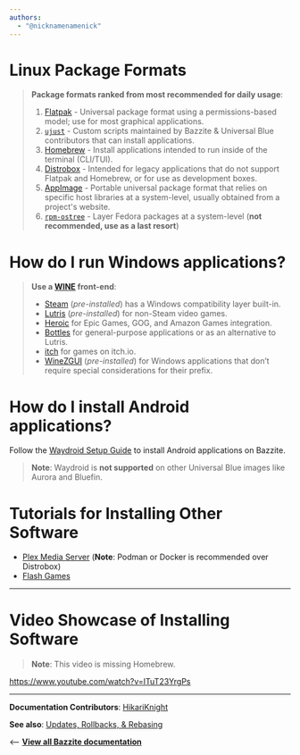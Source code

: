 ```yaml
---
authors:
  - "@nicknamenamenick"
---
```


<!-- ANCHOR: METADATA -->
<!--{"url_discourse": "https://universal-blue.discourse.group/docs?topic=35", "fetched_at": "2024-09-03 16:43:05.697052+00:00"}-->
<!-- ANCHOR_END: METADATA -->

# Linux Package Formats

> **Package formats ranked from most recommended for daily usage**:
>
> 1. [Flatpak](./Flatpak.md) - Universal package format using a permissions-based model; use for most graphical applications.
> 2. [`ujust`](./ujust.md) - Custom scripts maintained by Bazzite & Universal Blue contributors that can install applications.
> 3. [Homebrew](./Homebrew.md) - Install applications intended to run inside of the terminal (CLI/TUI).
> 4. [Distrobox](./Distrobox.md) - Intended for legacy applications that do not support Flatpak and Homebrew, or for use as development boxes.
> 5. [AppImage](./AppImage.md) - Portable universal package format that relies on specific host libraries at a system-level, usually obtained from a project's website.
> 6. [`rpm-ostree`](./rpm-ostree.md) - Layer Fedora packages at a system-level (**not recommended, use as a last resort**)

# How do I run Windows applications?

> **Use a [WINE](https://www.winehq.org/) front-end**:
>
> - [Steam](https://store.steampowered.com/) (_pre-installed_) has a Windows compatibility layer built-in.
> - [Lutris](https://lutris.net/about) (_pre-installed_) for non-Steam video games.
> - [Heroic](https://heroicgameslauncher.com/) for Epic Games, GOG, and Amazon Games integration.
> - [Bottles](https://usebottles.com/) for general-purpose applications or as an alternative to Lutris.
> - [itch](https://flathub.org/apps/io.itch.itch) for games on itch.io.
> - [WineZGUI](https://github.com/fastrizwaan/WineZGUI) (_pre-installed_) for Windows applications that don’t require special considerations for their prefix.

# How do I install Android applications?

Follow the [Waydroid Setup Guide](./Waydroid_Setup_Guide.md) to install Android applications on Bazzite.

> **Note**: Waydroid is **not supported** on other Universal Blue images like Aurora and Bluefin.

# Tutorials for Installing Other Software

- [Plex Media Server](https://universal-blue.discourse.group/t/video-tutorial-how-to-install-plex-media-server-using-distrobox-on-bazzite/1999) (**Note**: Podman or Docker is recommended over Distrobox)
- [Flash Games](https://universal-blue.discourse.group/t/how-to-run-old-browser-games-with-web-apps/486)

<hr>

# Video Showcase of Installing Software

> **Note**: This video is missing Homebrew.

https://www.youtube.com/watch?v=ITuT23YrgPs

<hr>

**Documentation Contributors**: [HikariKnight](https://github.com/HikariKnight)

**See also**: [Updates, Rollbacks, & Rebasing](../Installing_and_Managing_Software/Updates_Rollbacks_and_Rebasing/index.md)

<-- [**View all Bazzite documentation**](../index.md)

